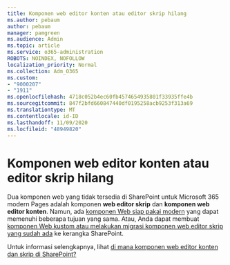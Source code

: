 ```yaml
---
title: Komponen web editor konten atau editor skrip hilang
ms.author: pebaum
author: pebaum
manager: pamgreen
ms.audience: Admin
ms.topic: article
ms.service: o365-administration
ROBOTS: NOINDEX, NOFOLLOW
localization_priority: Normal
ms.collection: Adm_O365
ms.custom:
- "9000207"
- "1911"
ms.openlocfilehash: 4718c052b4ec60fb4574654935801f33935ffe4b
ms.sourcegitcommit: 847f2bfd660847440df0195258acb9253f313a69
ms.translationtype: MT
ms.contentlocale: id-ID
ms.lasthandoff: 11/09/2020
ms.locfileid: "48949820"
---
```

# <a name="content-editor-or-script-editor-web-parts-are-missing"></a>Komponen web editor konten atau editor skrip hilang

Dua komponen web yang tidak tersedia di SharePoint untuk Microsoft 365 modern Pages adalah komponen **web editor skrip** dan **komponen web editor konten**. Namun, ada [komponen Web siap pakai modern](https://support.microsoft.com/office/ed6cc9ce-8b2a-480c-a655-1b9d7615cdbd#bkmk_outofbox) yang dapat memenuhi beberapa tujuan yang sama. Atau, Anda dapat membuat [komponen Web kustom atau melakukan migrasi komponen web editor skrip yang sudah ada](https://support.microsoft.com/office/ed6cc9ce-8b2a-480c-a655-1b9d7615cdbd#bkmk_custom) ke kerangka SharePoint.  

Untuk informasi selengkapnya, lihat [di mana komponen web editor konten dan skrip di SharePoint?](https://support.microsoft.com/office/ed6cc9ce-8b2a-480c-a655-1b9d7615cdbd)
